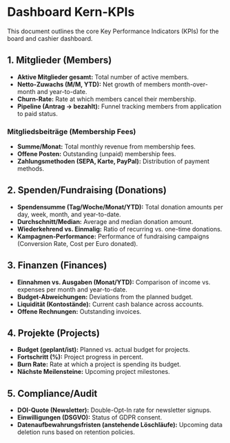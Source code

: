  # Dashboard Kern-KPIs

This document outlines the core Key Performance Indicators (KPIs) for the board and cashier dashboard.

## 1. Mitglieder (Members)

- **Aktive Mitglieder gesamt:** Total number of active members.
- **Netto-Zuwachs (M/M, YTD):** Net growth of members month-over-month and year-to-date.
- **Churn-Rate:** Rate at which members cancel their membership.
- **Pipeline (Antrag → bezahlt):** Funnel tracking members from application to paid status.

### Mitgliedsbeiträge (Membership Fees)

- **Summe/Monat:** Total monthly revenue from membership fees.
- **Offene Posten:** Outstanding (unpaid) membership fees.
- **Zahlungsmethoden (SEPA, Karte, PayPal):** Distribution of payment methods.

## 2. Spenden/Fundraising (Donations)

- **Spendensumme (Tag/Woche/Monat/YTD):** Total donation amounts per day, week, month, and year-to-date.
- **Durchschnitt/Median:** Average and median donation amount.
- **Wiederkehrend vs. Einmalig:** Ratio of recurring vs. one-time donations.
- **Kampagnen-Performance:** Performance of fundraising campaigns (Conversion Rate, Cost per Euro donated).

## 3. Finanzen (Finances)

- **Einnahmen vs. Ausgaben (Monat/YTD):** Comparison of income vs. expenses per month and year-to-date.
- **Budget-Abweichungen:** Deviations from the planned budget.
- **Liquidität (Kontostände):** Current cash balance across accounts.
- **Offene Rechnungen:** Outstanding invoices.

## 4. Projekte (Projects)

- **Budget (geplant/ist):** Planned vs. actual budget for projects.
- **Fortschritt (%):** Project progress in percent.
- **Burn Rate:** Rate at which a project is spending its budget.
- **Nächste Meilensteine:** Upcoming project milestones.

## 5. Compliance/Audit

- **DOI-Quote (Newsletter):** Double-Opt-In rate for newsletter signups.
- **Einwilligungen (DSGVO):** Status of GDPR consent.
- **Datenaufbewahrungsfristen (anstehende Löschläufe):** Upcoming data deletion runs based on retention policies.
